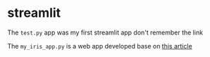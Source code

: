 # streamlit

The `test.py` app was my first streamlit app don't remember the link

The `my_iris_app.py` is a web app developed base on [this article](https://towardsdatascience.com/how-to-build-a-simple-machine-learning-web-app-in-python-68a45a0e0291)